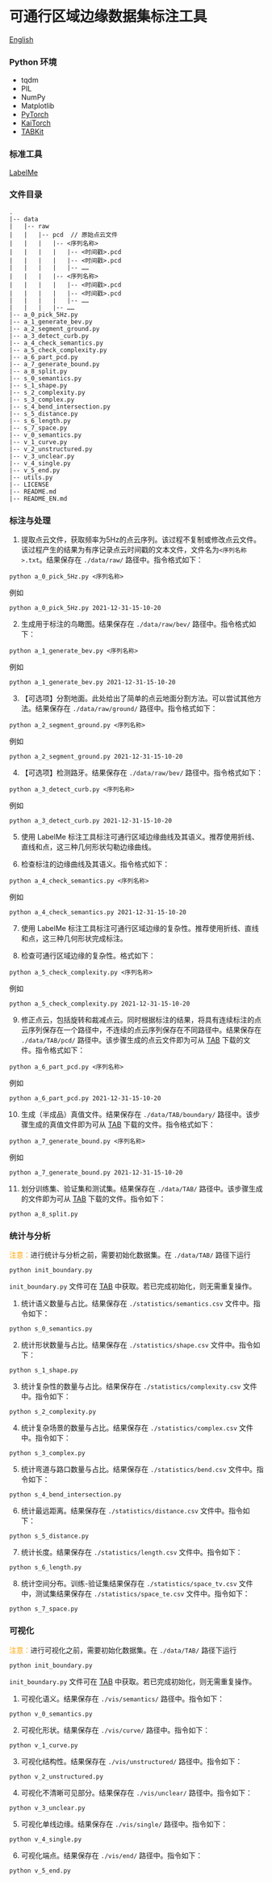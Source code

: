 # 可通行区域边缘数据集标注工具

[English](README.md)

### Python 环境
- tqdm
- PIL
- NumPy
- Matplotlib
- [PyTorch](https://pytorch.org)
- [KaiTorch](https://github.com/kaiopen/kaitorch)
- [TABKit](https://github.com/kaiopen/tab_kit)

### 标准工具
[LabelMe](https://github.com/labelmeai/labelme)

### 文件目录
```
.
|-- data
|   |-- raw
|   |   |-- pcd  // 原始点云文件
|   |   |   |-- <序列名称>
|   |   |   |   |-- <时间戳>.pcd
|   |   |   |   |-- <时间戳>.pcd
|   |   |   |   |-- ……
|   |   |   |-- <序列名称>
|   |   |   |   |-- <时间戳>.pcd
|   |   |   |   |-- <时间戳>.pcd
|   |   |   |   |-- ……
|   |   |   |-- ……
|-- a_0_pick_5Hz.py
|-- a_1_generate_bev.py
|-- a_2_segment_ground.py
|-- a_3_detect_curb.py
|-- a_4_check_semantics.py
|-- a_5_check_complexity.py
|-- a_6_part_pcd.py
|-- a_7_generate_bound.py
|-- a_8_split.py
|-- s_0_semantics.py
|-- s_1_shape.py
|-- s_2_complexity.py
|-- s_3_complex.py
|-- s_4_bend_intersection.py
|-- s_5_distance.py
|-- s_6_length.py
|-- s_7_space.py
|-- v_0_semantics.py
|-- v_1_curve.py
|-- v_2_unstructured.py
|-- v_3_unclear.py
|-- v_4_single.py
|-- v_5_end.py
|-- utils.py
|-- LICENSE
|-- README.md
|-- README_EN.md
```

### 标注与处理
1. 提取点云文件，获取频率为5Hz的点云序列。该过程不复制或修改点云文件。该过程产生的结果为有序记录点云时间戳的文本文件，文件名为`<序列名称>.txt`。结果保存在 `./data/raw/` 路径中。指令格式如下：
```
python a_0_pick_5Hz.py <序列名称>
```
例如
```shell
python a_0_pick_5Hz.py 2021-12-31-15-10-20
```

2. 生成用于标注的鸟瞰图。结果保存在 `./data/raw/bev/` 路径中。指令格式如下：
```
python a_1_generate_bev.py <序列名称>
```
例如
```shell
python a_1_generate_bev.py 2021-12-31-15-10-20
```

3. 【可选项】分割地面。此处给出了简单的点云地面分割方法。可以尝试其他方法。结果保存在 `./data/raw/ground/` 路径中。指令格式如下：
```
python a_2_segment_ground.py <序列名称>
```
例如
```shell
python a_2_segment_ground.py 2021-12-31-15-10-20
```

4. 【可选项】检测路牙。结果保存在 `./data/raw/bev/` 路径中。指令格式如下：
```
python a_3_detect_curb.py <序列名称>
```
例如
```shell
python a_3_detect_curb.py 2021-12-31-15-10-20
```

5. 使用 LabelMe 标注工具标注可通行区域边缘曲线及其语义。推荐使用折线、直线和点，这三种几何形状勾勒边缘曲线。

6. 检查标注的边缘曲线及其语义。指令格式如下：
```
python a_4_check_semantics.py <序列名称>
```
例如
```shell
python a_4_check_semantics.py 2021-12-31-15-10-20
```

7. 使用 LabelMe 标注工具标注可通行区域边缘的复杂性。推荐使用折线、直线和点，这三种几何形状完成标注。

8. 检查可通行区域边缘的复杂性。格式如下：
```
python a_5_check_complexity.py <序列名称>
```
例如
```shell
python a_5_check_complexity.py 2021-12-31-15-10-20
```

9. 修正点云，包括旋转和裁减点云。同时根据标注的结果，将具有连续标注的点云序列保存在一个路径中，不连续的点云序列保存在不同路径中。结果保存在 `./data/TAB/pcd/` 路径中。该步骤生成的点云文件即为可从 [TAB](https://github.com/kaiopen/tab) 下载的文件。指令格式如下：
```
python a_6_part_pcd.py <序列名称>
```
例如
```shell
python a_6_part_pcd.py 2021-12-31-15-10-20
```

10. 生成（半成品）真值文件。结果保存在 `./data/TAB/boundary/` 路径中。该步骤生成的真值文件即为可从 [TAB](https://github.com/kaiopen/tab) 下载的文件。指令格式如下：
```
python a_7_generate_bound.py <序列名称>
```
例如
```shell
python a_7_generate_bound.py 2021-12-31-15-10-20
```

11. 划分训练集、验证集和测试集。结果保存在 `./data/TAB/` 路径中。该步骤生成的文件即为可从 [TAB](https://github.com/kaiopen/tab) 下载的文件。指令如下：
```shell
python a_8_split.py
```

### 统计与分析

<font color=Orange>注意：</font>进行统计与分析之前，需要初始化数据集。在 `./data/TAB/` 路径下运行
```shell
python init_boundary.py
```

`init_boundary.py` 文件可在 [TAB](https://github.com/kaiopen/tab) 中获取。若已完成初始化，则无需重复操作。

1. 统计语义数量与占比。结果保存在 `./statistics/semantics.csv` 文件中。指令如下：
```shell
python s_0_semantics.py
```

2. 统计形状数量与占比。结果保存在 `./statistics/shape.csv` 文件中。指令如下：
```shell
python s_1_shape.py
```

3. 统计复杂性的数量与占比。结果保存在 `./statistics/complexity.csv` 文件中。指令如下：
```shell
python s_2_complexity.py
```

4. 统计复杂场景的数量与占比。结果保存在 `./statistics/complex.csv` 文件中。指令如下：
```shell
python s_3_complex.py
```

5. 统计弯道与路口数量与占比。结果保存在 `./statistics/bend.csv` 文件中。指令如下：
```shell
python s_4_bend_intersection.py
```

6. 统计最远距离。结果保存在 `./statistics/distance.csv` 文件中。指令如下：
```shell
python s_5_distance.py
```

7. 统计长度。结果保存在 `./statistics/length.csv` 文件中。指令如下：
```shell
python s_6_length.py
```

8. 统计空间分布。训练-验证集结果保存在 `./statistics/space_tv.csv` 文件中，测试集结果保存在 `./statistics/space_te.csv` 文件中。指令如下：
```shell
python s_7_space.py
```

### 可视化
<font color=Orange>注意：</font>进行可视化之前，需要初始化数据集。在 `./data/TAB/` 路径下运行
```shell
python init_boundary.py
```
`init_boundary.py` 文件可在 [TAB](https://github.com/kaiopen/tab) 中获取。若已完成初始化，则无需重复操作。

1. 可视化语义。结果保存在 `./vis/semantics/` 路径中。指令如下：
```shell
python v_0_semantics.py
```

2. 可视化形状。结果保存在 `./vis/curve/` 路径中。指令如下：
```shell
python v_1_curve.py
```

3. 可视化结构性。结果保存在 `./vis/unstructured/` 路径中。指令如下：
```shell
python v_2_unstructured.py
```

4. 可视化不清晰可见部分。结果保存在 `./vis/unclear/` 路径中。指令如下：
```shell
python v_3_unclear.py
```

5. 可视化单线边缘。结果保存在 `./vis/single/` 路径中。指令如下：
```shell
python v_4_single.py
```

6. 可视化端点。结果保存在 `./vis/end/` 路径中。指令如下：
```shell
python v_5_end.py
```
